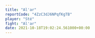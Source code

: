 ```yaml
---
title: "Al'ar"
reportCode: "4ZzC3dJ6NPqfKgTB"
player: "Sté"
fight: "Al'ar"
date: 2021-10-18T19:02:24.561000+00:00
---
```

